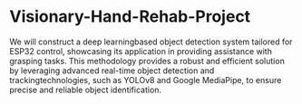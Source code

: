 # Visionary-Hand-Rehab-Project
 
We will construct a deep learningbased object detection system tailored for ESP32 control, showcasing its application in providing assistance with grasping tasks.
This methodology provides a robust and efficient solution by leveraging advanced real-time object detection and trackingtechnologies, such as YOLOv8 and Google MediaPipe, to
ensure precise and reliable object identification.
